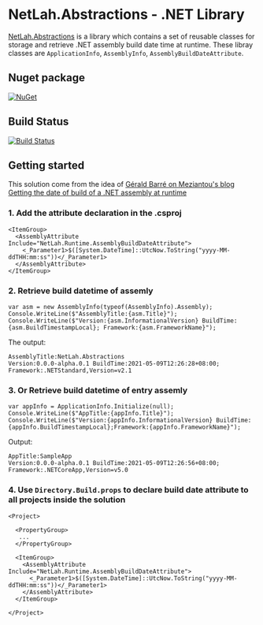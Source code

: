 # NetLah.Abstractions - .NET Library

[NetLah.Abstractions](https://www.nuget.org/packages/NetLah.Abstractions/) is a library which contains a set of reusable classes for storage and retrieve .NET assembly build date time at runtime. These libray classes are `ApplicationInfo`, `AssemblyInfo`, `AssemblyBuildDateAttribute`.

## Nuget package

[![NuGet](https://img.shields.io/nuget/v/NetLah.Abstractions.svg?style=flat-square&label=nuget&colorB=00b200)](https://www.nuget.org/packages/NetLah.Abstractions/)

## Build Status

[![Build Status](https://img.shields.io/endpoint.svg?url=https%3A%2F%2Factions-badge.atrox.dev%2FNetLah%2Fabstractions%2Fbadge%3Fref%3Dmain&style=flat)](https://actions-badge.atrox.dev/NetLah/abstractions/goto?ref=main)

## Getting started

This solution come from the idea of [Gérald Barré on Meziantou's blog Getting the date of build of a .NET assembly at runtime](https://www.meziantou.net/getting-the-date-of-build-of-a-dotnet-assembly-at-runtime.htm)

### 1. Add the attribute declaration in the .csproj

```
<ItemGroup>
  <AssemblyAttribute Include="NetLah.Runtime.AssemblyBuildDateAttribute">
    <_Parameter1>$([System.DateTime]::UtcNow.ToString("yyyy-MM-ddTHH:mm:ss"))</_Parameter1>
  </AssemblyAttribute>
</ItemGroup>
```

### 2. Retrieve build datetime of assemly

```
var asm = new AssemblyInfo(typeof(AssemblyInfo).Assembly);
Console.WriteLine($"AssemblyTitle:{asm.Title}");
Console.WriteLine($"Version:{asm.InformationalVersion} BuildTime:{asm.BuildTimestampLocal}; Framework:{asm.FrameworkName}");
```

The output:

```
AssemblyTitle:NetLah.Abstractions
Version:0.0.0-alpha.0.1 BuildTime:2021-05-09T12:26:28+08:00; Framework:.NETStandard,Version=v2.1
```

### 3. Or Retrieve build datetime of entry assemly

```
var appInfo = ApplicationInfo.Initialize(null);
Console.WriteLine($"AppTitle:{appInfo.Title}");
Console.WriteLine($"Version:{appInfo.InformationalVersion} BuildTime:{appInfo.BuildTimestampLocal};Framework:{appInfo.FrameworkName}");
```

Output:

```
AppTitle:SampleApp
Version:0.0.0-alpha.0.1 BuildTime:2021-05-09T12:26:56+08:00; Framework:.NETCoreApp,Version=v5.0
```

### 4. Use `Directory.Build.props` to declare build date attribute to all projects inside the solution

```
<Project>

  <PropertyGroup>
   ...
  </PropertyGroup>

  <ItemGroup>
    <AssemblyAttribute Include="NetLah.Runtime.AssemblyBuildDateAttribute">
      <_Parameter1>$([System.DateTime]::UtcNow.ToString("yyyy-MM-ddTHH:mm:ss"))</_Parameter1>
    </AssemblyAttribute>
  </ItemGroup>

</Project>
```
